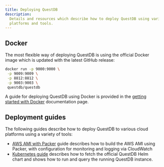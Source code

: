 ```yaml
---
title: Deploying QuestDB
description:
  Details and resources which describe how to deploy QuestDB using various
  platforms and tools.
---
```


## Docker

The most flexible way of deploying QuestDB is using the official Docker image
which is updated with the latest GitHub release:

```bash
docker run -p 9000:9000 \
 -p 9009:9009 \
 -p 8812:8812 \
 -p 9003:9003 \
 questdb/questdb
```

A guide for deploying QuestDB using Docker is provided in the
[getting started with Docker](/docs/get-started/docker/) documentation page.

## Deployment guides

The following guides describe how to deploy QuestDB to various cloud platforms
using a variety of tools:

- [AWS AMI with Packer](/docs/guides/aws-packer/) guide describes how to build
  the AWS AMI using Packer, with configuration for monitoring and logging via
  CloudWatch
- [Kubernetes guide](/docs/guides/kubernetes/) describes how to fetch the
  official QuestDB Helm chart and shows how to run and query the running QuestDB
  instance.
